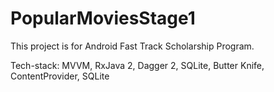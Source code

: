 # PopularMoviesStage1

This project is for Android Fast Track Scholarship Program.

Tech-stack: MVVM, RxJava 2, Dagger 2, SQLite, Butter Knife, ContentProvider, SQLite

